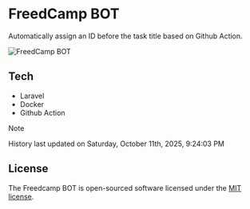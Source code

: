 # FreedCamp BOT

Automatically assign an ID before the task title based on Github Action.

![FreedCamp BOT](https://repository-images.githubusercontent.com/737932867/7d34798b-2680-471c-b089-a78a718d3d6a)

## Tech

- Laravel
- Docker
- Github Action

> [!NOTE]  
> History last updated on Saturday, October 11th, 2025, 9:24:03 PM

## License

The Freedcamp BOT is open-sourced software licensed under the [MIT license](https://opensource.org/licenses/MIT).
